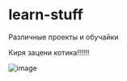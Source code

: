# learn-stuff

Различные проекты и обучайки

Киря зацени котика!!!!!!

![image](https://user-images.githubusercontent.com/61092992/190969729-1d685a8c-77dc-4322-9cdb-643d3b7f6f8c.png)
